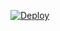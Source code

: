 [![Deploy](https://www.herokucdn.com/deploy/button.svg)](https://heroku.com/deploy?template=https://github.com/LEGENDXOP/LEGEND-X.git)

